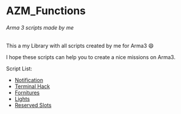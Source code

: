 # AZM_Functions 
###### Arma 3 scripts made by me

This a my Library with all scripts created by me for Arma3 :smile:

I hope these scripts can help you to create a nice missions on Arma3.

Script List:
  - [Notification](https://github.com/alezm00/AZM_Functions/tree/master/Notification.Altis)
  - [Terminal Hack](https://github.com/alezm00/AZM_Functions/tree/master/data_terminal_hack_%26_flag-raising_script.VR)
  - [Fornitures](https://github.com/alezm00/AZM_Functions/tree/master/forniture.VR)
  - [Lights](https://github.com/alezm00/AZM_Functions/tree/master/light.Altis)
  - [Reserved Slots](https://github.com/alezm00/AZM_Functions/tree/master/res_slot.Tanoa)
